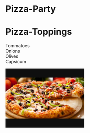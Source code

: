 # Pizza-Party

# Pizza-Toppings 

Tommatoes  
Onions  
Olives  
Capsicum  

<img src="https://github.com/AmoghSGoudar/Pizza-Party/blob/main/Images/pizza.jpg" width=50% height=50%>
